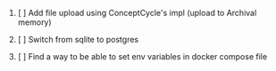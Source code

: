 1. [ ] Add file upload using ConceptCycle's impl (upload to Archival memory)

2. [ ] Switch from sqlite to postgres

3. [ ] Find a way to be able to set env variables in docker compose file
